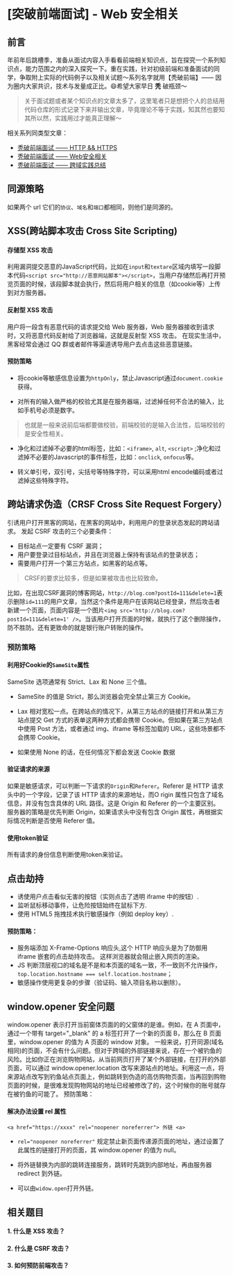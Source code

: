 # [突破前端面试] - Web 安全相关

## 前言

年前年后跳槽季，准备从面试内容入手看看前端相关知识点，旨在探究一个系列知识点，能力范围之内的深入探究一下。重在实践，针对初级前端和准备面试的同学，争取附上实际的代码例子以及相关试题～系列名字就用【秃破前端】—— 因为圈内大家共识，技术与发量成正比。😄希望大家早日 **秃** 破瓶颈～

> 关于面试题或者某个知识点的文章太多了，这里笔者只是想把个人的总结用代码仓库的形式记录下来并输出文章，毕竟理论不等于实践，知其然也要知其所以然，实践用过才能真正理解～

相关系列同类型文章：
 - [秃破前端面试 —— HTTP && HTTPS](https://juejin.im/editor/posts/5dea2504f265da33b201ba0b)
 - [秃破前端面试 —— Web安全相关](https://juejin.im/editor/postss/5df60580518825121f699cd6)
 - [秃破前端面试 —— 跨域实践总结](https://juejin.im/editor/posts/5df3afa76fb9a016266456a7)

## 同源策略

如果两个 url 它们的`协议`、`域名`和`端口`都相同，则他们是同源的。

## XSS(跨站脚本攻击 Cross Site Scripting)

#### 存储型 XSS 攻击

利用漏洞提交恶意的JavaScript代码，比如在`input`和`textare`区域内填写一段脚本代码`<script src="http://恶意网站脚本"></script>`，当用户存储然后再打开预览页面的时候，该段脚本就会执行，然后将用户相关的信息（如cookie等）上传到对方服务器。

#### 反射型 XSS 攻击

用户将一段含有恶意代码的请求提交给 Web 服务器，Web 服务器接收到请求时，又将恶意代码反射给了浏览器端，这就是反射型 XSS 攻击。 在现实生活中，黑客经常会通过 QQ 群或者邮件等渠道诱导用户去点击这些恶意链接。

#### 预防策略

 - 将cookie等敏感信息设置为`httpOnly`，禁止Javascript通过`document.cookie`获得。

 - 对所有的输入做严格的校验尤其是在服务器端，过滤掉任何不合法的输入，比如手机号必须是数字。

> 也就是一般来说前后端都要做校验，前端校验的是输入合法性，后端校验的是安全性相关。

  -  净化和过滤掉不必要的html标签，比如：`<iframe>`, `alt`, `<script>` ;净化和过滤掉不必要的Javascript的事件标签，比如：`onclick`, `onfocus`等。
  
  -  转义单引号，双引号，尖括号等特殊字符，可以采用html encode编码或者过滤掉这些特殊字符。

## 跨站请求伪造（CRSF Cross Site Request Forgery）

引诱用户打开黑客的网站，在黑客的网站中，利用用户的登录状态发起的跨站请求。
发起 CSRF 攻击的三个必要条件：

 - 目标站点一定要有 CSRF 漏洞；
 - 用户要登录过目标站点，并且在浏览器上保持有该站点的登录状态；
 - 需要用户打开一个第三方站点，如黑客的站点等。

> CRSF的要求比较多，但是如果被攻击也比较致命。

  比如，在出现CSRF漏洞的博客网站，`http://blog.com?postId=111&delete=1`表示删除`id=111`的用户文章，当然这个条件是用户在该网站已经登录，然后攻击者新建一个页面，页面内容是一个图片`<img src='http://blog.com?postId=111&delete=1' />`。当该用户打开页面的时候，就执行了这个删除操作，防不胜防。还有更致命的就是银行账户转账的操作。
  
### 预防策略

#### 利用好Cookie的`SameSite`属性

SameSite 选项通常有 Strict、Lax 和 None 三个值。

 - SameSite 的值是 Strict，那么浏览器会完全禁止第三方 Cookie。
 
 - Lax 相对宽松一点。在跨站点的情况下，从第三方站点的链接打开和从第三方站点提交 Get 方式的表单这两种方式都会携带 Cookie。但如果在第三方站点中使用 Post 方法，或者通过 img、iframe 等标签加载的 URL，这些场景都不会携带 Cookie。
 
 - 如果使用 None 的话，在任何情况下都会发送 Cookie 数据
  

#### 验证请求的来源

如果是敏感请求，可以判断一下请求的`Origin`和`Referer`。Referer 是 HTTP 请求头中的一个字段，记录了该 HTTP 请求的来源地址，而O rigin 属性只包含了域名信息，并没有包含具体的 URL 路径。这是 Origin 和 Referer 的一个主要区别。
服务器的策略是优先判断 Origin，如果请求头中没有包含 Origin 属性，再根据实际情况判断是否使用 Referer 值。

#### 使用token验证

所有请求的身份信息判断使用token来验证。

## 点击劫持

 - 诱使用户点击看似无害的按钮（实则点击了透明 iframe 中的按钮）.
 - 监听鼠标移动事件，让危险按钮始终在鼠标下方.
 - 使用 HTML5 拖拽技术执行敏感操作（例如 deploy key）.

#### 预防策略：

 - 服务端添加 X-Frame-Options 响应头,这个 HTTP 响应头是为了防御用 iframe 嵌套的点击劫持攻击。 这样浏览器就会阻止嵌入网页的渲染。
 - JS 判断顶层视口的域名是不是和本页面的域名一致，不一致则不允许操作，`top.location.hostname === self.location.hostname`；
 - 敏感操作使用更复杂的步骤（验证码、输入项目名称以删除）。

## window.opener 安全问题

window.opener 表示打开当前窗体页面的的父窗体的是谁。例如，在 A 页面中，通过一个带有 target="_blank" 的 a 标签打开了一个新的页面 B，那么在 B 页面里，window.opener 的值为 A 页面的 window 对象。
一般来说，打开同源(域名相同)的页面，不会有什么问题。但对于跨域的外部链接来说，存在一个被钓鱼的风险。比如你正在浏览购物网站，从当前网页打开了某个外部链接，在打开的外部页面，可以通过 window.opener.location 改写来源站点的地址。利用这一点，将来源站点改写到钓鱼站点页面上，例如跳转到伪造的高仿购物页面，当再回到购物页面的时候，是很难发现购物网站的地址已经被修改了的，这个时候你的账号就存在被钓鱼的可能了。
预防策略：

#### 解决办法设置 rel 属性
```
<a href="https://xxxx" rel="noopener noreferrer"> 外链 <a>
```
 - `rel="noopener noreferrer"` 规定禁止新页面传递源页面的地址，通过设置了此属性的链接打开的页面，其 window.opener 的值为 null。
 

 - 将外链替换为内部的跳转连接服务，跳转时先跳到内部地址，再由服务器 redirect 到外链。
 

 - 可以由`widow.open`打开外链。

## 相关题目

#### 1. 什么是 XSS 攻击？

#### 2. 什么是 CSRF 攻击？

#### 3. 如何预防前端攻击？


